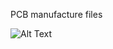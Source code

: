 PCB manufacture files


![Alt Text](https://github.com/tronicgr/AMC-MDBOX_FIRMWARE/blob/master/board_files/AMC-MDBOX_v1_5_TOP_PCB.JPG)
